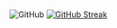 ### 

![GitHub](https://github-readme-stats.vercel.app/api?username=swkang99&show_icons=true&theme=dracula)
[![GitHub Streak](https://streak-stats.demolab.com/?user=swkang99)](https://git.io/streak-stats)

<!--
**swkang99/swkang99** is a ✨ _special_ ✨ repository because its `README.md` (this file) appears on your GitHub profile.

Here are some ideas to get you started:

- 🔭 I’m currently working on ...
- 🌱 I’m currently learning ...
- 👯 I’m looking to collaborate on ...
- 🤔 I’m looking for help with ...
- 💬 Ask me about ...
- 📫 How to reach me: ...
- 😄 Pronouns: ...
- ⚡ Fun fact: ...
-->
